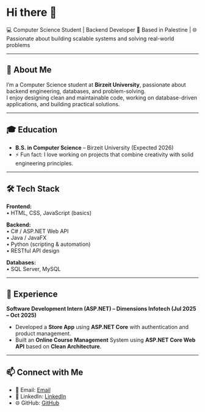 # Hi there 👋  
💻 Computer Science Student | Backend Developer 
📍 Based in Palestine | 🌐 Passionate about building scalable systems and solving real-world problems  

---

## 🚀 About Me  
I’m a Computer Science student at **Birzeit University**, passionate about backend engineering, databases, and problem-solving.  
I enjoy designing clean and maintainable code, working on database-driven applications, and building practical solutions.  

---

## 🎓 Education  
- **B.S. in Computer Science** – Birzeit University (Expected 2026)  
- ⚡ Fun fact: I love working on projects that combine creativity with solid engineering principles.  

---

## 🛠️ Tech Stack  

**Frontend:**  
• HTML, CSS, JavaScript (basics)  

**Backend:**  
• C# / ASP.NET Web API  
• Java / JavaFX  
• Python (scripting & automation)  
• RESTful API design  

**Databases:**  
• SQL Server, MySQL  
 

---

## 💼 Experience  

**Software Development Intern (ASP.NET) – Dimensions Infotech (Jul 2025 – Oct 2025)**  
- Developed a **Store App** using **ASP.NET Core** with authentication and product management.
- Built an **Online Course Management** System using **ASP.NET Core Web API** based on **Clean Architecture**.  

---

## 📫 Connect with Me  

- 📧 Email: [Email](mailto:tariqladaweh@gmail.com)
- 💼 LinkedIn: [LinkedIn](https://www.linkedin.com/in/tariq-ladadweh/) 
- 🌐 GitHub: [GitHub](https://github.com/Tladadweh)
